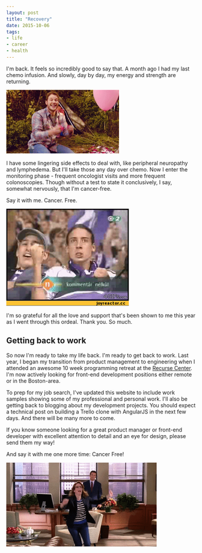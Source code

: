 ```yaml
---
layout: post
title: "Recovery"
date: 2015-10-06
tags:
- life
- career
- health
---
```


I'm back. It feels so incredibly good to say that. A month ago I had my last chemo infusion. And slowly, day by day, my energy and strength are returning.

![celebrate - image of a man throwing confetti](/images/gifs/andy-celebrate.gif)

I have some lingering side effects to deal with, like peripheral neuropathy and lymphedema. But I'll take those any day over chemo. Now I enter the monitoring phase - frequent oncologist visits and more frequent colonoscopies. Though without a test to state it conclusively, I say, somewhat nervously, that I'm cancer-free.

Say it with me. Cancer. Free.

![cheering - image of a man with his fist clenched in a sign of victory](/images/gifs/yes-scary.gif)

I'm so grateful for all the love and support that's been shown to me this year as I went through this ordeal. Thank you. So much.

## Getting back to work

So now I'm ready to take my life back. I'm ready to get back to work. Last year, I began my transition from product management to engineering when I attended an awesome 10 week programming retreat at the [Recurse Center](http://recurse.com). I'm now actively looking for front-end development positions either remote or in the Boston-area.

To prep for my job search, I've updated this website to include work samples showing some of my professional and personal work. I'll also be getting back to blogging about my development projects. You should expect a technical post on building a Trello clone with AngularJS in the next few days. And there will be many more to come.

If you know someone looking for a great product manager or front-end developer with excellent attention to detail and an eye for design, please send them my way!

And say it with me one more time: Cancer Free!

![cheering - image of a women runnig and cheering](/images/gifs/cheer-run.gif)
